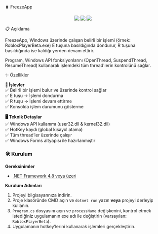 ⏸️ FreezeApp
<p align="center"> <img src="https://img.shields.io/badge/.NET-Framework%204.8-blue?style=for-the-badge&logo=dotnet" /> <img src="https://img.shields.io/badge/C%23-Windows%20Forms-purple?style=for-the-badge&logo=csharp" /> <img src="https://img.shields.io/badge/Platform-Windows-lightgrey?style=for-the-badge&logo=windows" /> </p>
📋 Açıklama

FreezeApp, Windows üzerinde çalışan belirli bir işlemi (örnek: RobloxPlayerBeta.exe) E tuşuna basıldığında dondurur, R tuşuna basıldığında ise kaldığı yerden devam ettirir.

Program, Windows API fonksiyonlarını (OpenThread, SuspendThread, ResumeThread) kullanarak işlemdeki tüm thread'lerin kontrolünü sağlar.

✨ Özellikler
<p align="left"> <strong>🔧 İşlevler</strong><br> ✅ Belirli bir işlemi bulur ve üzerinde kontrol sağlar<br> ✅ E tuşu → İşlemi dondurma<br> ✅ R tuşu → İşlemi devam ettirme<br> ✅ Konsolda işlem durumunu gösterme<br> </p> <p align="left"> <strong>🖥️ Teknik Detaylar</strong><br> ✅ Windows API kullanımı (user32.dll & kernel32.dll)<br> ✅ HotKey kaydı (global kısayol atama)<br> ✅ Tüm thread’ler üzerinde çalışır<br> ✅ Windows Forms altyapısı ile hazırlanmıştır<br> </p>

### 🛠️ Kurulum

**Gereksinimler**  
- [.NET Framework 4.8 veya üzeri](https://dotnet.microsoft.com/en-us/download/dotnet-framework/net48)  

**Kurulum Adımları**  
1. Projeyi bilgisayarınıza indirin.
2. Proje klasöründe CMD açın ve `dotnet run` yazın **veya** projeyi derleyip kullanın.
3. `Program.cs` dosyasını açın ve `processName` değişkenini, kontrol etmek istediğiniz uygulamanın exe adı ile değiştirin (varsayılan: `RobloxPlayerBeta`).
4. Uygulamanın hotkey’lerini kullanarak işlemleri gerçekleştirin.
